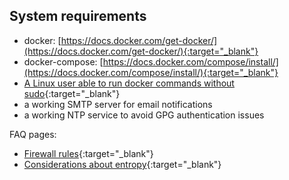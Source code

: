 ## System requirements

* docker: [https://docs.docker.com/get-docker/](https://docs.docker.com/get-docker/){:target="_blank"}
* docker-compose: [https://docs.docker.com/compose/install/](https://docs.docker.com/compose/install/){:target="_blank"}
* [A Linux user able to run docker commands without sudo](https://docs.docker.com/engine/install/linux-postinstall/){:target="_blank"}
* a working SMTP server for email notifications
* a working NTP service to avoid GPG authentication issues

FAQ pages:

* [Firewall rules](/faq/hosting/firewall-rules){:target="_blank"}
* [Considerations about entropy](/faq/hosting/why-haveged-virtual-env){:target="_blank"}